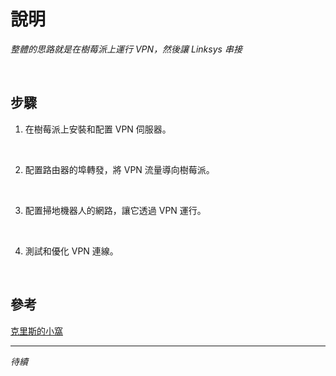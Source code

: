 # 說明

_整體的思路就是在樹莓派上運行 VPN，然後讓 Linksys 串接_

<br>

## 步驟

1. 在樹莓派上安裝和配置 VPN 伺服器。

<br>

2. 配置路由器的埠轉發，將 VPN 流量導向樹莓派。

<br>

3. 配置掃地機器人的網路，讓它透過 VPN 運行。

<br>

4. 測試和優化 VPN 連線。

<br>

## 參考

[克里斯的小窩](https://chris959.blogspot.com/2019/12/vpn.html)

___

_待續_